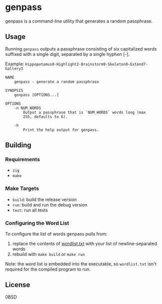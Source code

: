 # genpass

genpass is a command-line utility that generates a random passphrase.

## Usage

Running `genpass` outputs a passphrase consisting of six capitalized words suffixed with a single digit, separated by a single hyphen [-].

Example: `Hippopotamus0-Highlight2-Brainstorm9-Skeleton0-Extend7-Gallery3`

```
NAME
    genpass - generate a random passphrase

SYNOPSIS
    genpass [OPTIONS...]

OPTIONS
    -n NUM_WORDS
        Output a passphrase that is `NUM_WORDS` words long (max
        255, defaults to 6).

    -h
        Print the help output for genpass.
```

## Building

### Requirements

* `zig`
* `make`

### Make Targets

 * `build`: build the release version
 * `run`: build and run the debug version
 * `test`: run all tests

### Configuring the Word List

To configure the list of words genpass pulls from:

 1. replace the contents of [wordlist.txt](./data/wordlist.txt) with your list of newline-separated words
 2. rebuild with `make build` or `make run`

Note: the word list is embedded into the executable, so `wordlist.txt` isn't required for the compiled program to run.

## License

0BSD
